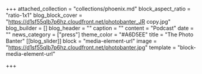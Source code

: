 +++
attached_collection = "collections/phoenix.md"
block_aspect_ratio = "ratio-1x1"
blog_block_cover = "https://d1sf55qlb7p6hz.cloudfront.net/photobanter_JR copy.jpg"
blog_builder = []
blog_header = ""
caption = ""
content = "Podcast"
date = ""
news_category = ["press"]
theme_color = "#A6D5EE"
title = "The Photo Banter"
[[blog_slider]]
block = "media-element-url"
image = "https://d1sf55qlb7p6hz.cloudfront.net/photobanter.jpg"
template = "block-media-element-url"

+++
